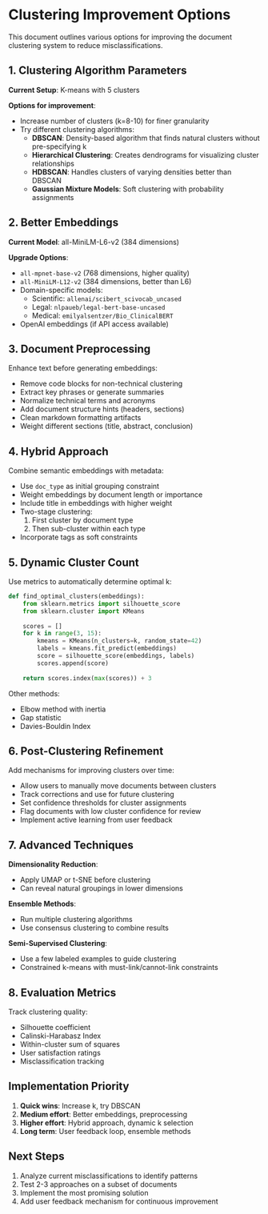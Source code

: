 # Clustering Improvement Options

This document outlines various options for improving the document clustering system to reduce misclassifications.

## 1. Clustering Algorithm Parameters

**Current Setup**: K-means with 5 clusters

**Options for improvement**:
- Increase number of clusters (k=8-10) for finer granularity
- Try different clustering algorithms:
  - **DBSCAN**: Density-based algorithm that finds natural clusters without pre-specifying k
  - **Hierarchical Clustering**: Creates dendrograms for visualizing cluster relationships
  - **HDBSCAN**: Handles clusters of varying densities better than DBSCAN
  - **Gaussian Mixture Models**: Soft clustering with probability assignments

## 2. Better Embeddings

**Current Model**: all-MiniLM-L6-v2 (384 dimensions)

**Upgrade Options**:
- `all-mpnet-base-v2` (768 dimensions, higher quality)
- `all-MiniLM-L12-v2` (384 dimensions, better than L6)
- Domain-specific models:
  - Scientific: `allenai/scibert_scivocab_uncased`
  - Legal: `nlpaueb/legal-bert-base-uncased`
  - Medical: `emilyalsentzer/Bio_ClinicalBERT`
- OpenAI embeddings (if API access available)

## 3. Document Preprocessing

Enhance text before generating embeddings:
- Remove code blocks for non-technical clustering
- Extract key phrases or generate summaries
- Normalize technical terms and acronyms
- Add document structure hints (headers, sections)
- Clean markdown formatting artifacts
- Weight different sections (title, abstract, conclusion)

## 4. Hybrid Approach

Combine semantic embeddings with metadata:
- Use `doc_type` as initial grouping constraint
- Weight embeddings by document length or importance
- Include title in embeddings with higher weight
- Two-stage clustering:
  1. First cluster by document type
  2. Then sub-cluster within each type
- Incorporate tags as soft constraints

## 5. Dynamic Cluster Count

Use metrics to automatically determine optimal k:

```python
def find_optimal_clusters(embeddings):
    from sklearn.metrics import silhouette_score
    from sklearn.cluster import KMeans
    
    scores = []
    for k in range(3, 15):
        kmeans = KMeans(n_clusters=k, random_state=42)
        labels = kmeans.fit_predict(embeddings)
        score = silhouette_score(embeddings, labels)
        scores.append(score)
    
    return scores.index(max(scores)) + 3
```

Other methods:
- Elbow method with inertia
- Gap statistic
- Davies-Bouldin Index

## 6. Post-Clustering Refinement

Add mechanisms for improving clusters over time:
- Allow users to manually move documents between clusters
- Track corrections and use for future clustering
- Set confidence thresholds for cluster assignments
- Flag documents with low cluster confidence for review
- Implement active learning from user feedback

## 7. Advanced Techniques

**Dimensionality Reduction**:
- Apply UMAP or t-SNE before clustering
- Can reveal natural groupings in lower dimensions

**Ensemble Methods**:
- Run multiple clustering algorithms
- Use consensus clustering to combine results

**Semi-Supervised Clustering**:
- Use a few labeled examples to guide clustering
- Constrained k-means with must-link/cannot-link constraints

## 8. Evaluation Metrics

Track clustering quality:
- Silhouette coefficient
- Calinski-Harabasz Index
- Within-cluster sum of squares
- User satisfaction ratings
- Misclassification tracking

## Implementation Priority

1. **Quick wins**: Increase k, try DBSCAN
2. **Medium effort**: Better embeddings, preprocessing
3. **Higher effort**: Hybrid approach, dynamic k selection
4. **Long term**: User feedback loop, ensemble methods

## Next Steps

1. Analyze current misclassifications to identify patterns
2. Test 2-3 approaches on a subset of documents
3. Implement the most promising solution
4. Add user feedback mechanism for continuous improvement